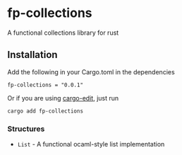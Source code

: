 # fp-collections
A functional collections library for rust


## Installation

Add the following in your Cargo.toml in the dependencies
```
fp-collections = "0.0.1"
```

Or if you are using [cargo-edit](https://github.com/killercup/cargo-edit), just run
```
cargo add fp-collections
```


### Structures

* `List` - A functional ocaml-style list implementation


